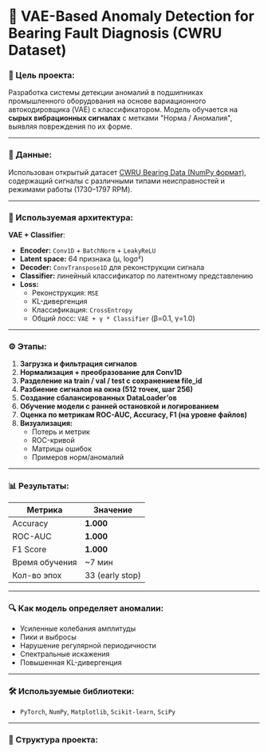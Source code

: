 # 🔧 VAE-Based Anomaly Detection for Bearing Fault Diagnosis (CWRU Dataset)

### 📌 Цель проекта:
Разработка системы детекции аномалий в подшипниках промышленного оборудования на основе вариационного автокодировщика (VAE) с классификатором. Модель обучается на **сырых вибрационных сигналах** с метками "Норма / Аномалия", выявляя повреждения по их форме.

---

### 📁 Данные:
Использован открытый датасет [CWRU Bearing Data (NumPy формат)](https://github.com/srigas/CWRU_Bearing_NumPy), содержащий сигналы с различными типами неисправностей и режимами работы (1730–1797 RPM).

---

### 🧠 Используемая архитектура:

**VAE + Classifier**:
- **Encoder:** `Conv1D` + `BatchNorm` + `LeakyReLU`
- **Latent space:** 64 признака (μ, logσ²)
- **Decoder:** `ConvTranspose1D` для реконструкции сигнала
- **Classifier:** линейный классификатор по латентному представлению
- **Loss:**  
  - Реконструкция: `MSE`  
  - KL-дивергенция  
  - Классификация: `CrossEntropy`  
  - Общий лосс: `VAE + γ * Classifier` (β=0.1, γ=1.0)

---

### ⚙️ Этапы:

1. **Загрузка и фильтрация сигналов**  
2. **Нормализация + преобразование для Conv1D**  
3. **Разделение на train / val / test с сохранением file_id**  
4. **Разбиение сигналов на окна (512 точек, шаг 256)**  
5. **Создание сбалансированных DataLoader’ов**  
6. **Обучение модели с ранней остановкой и логированием**  
7. **Оценка по метрикам ROC-AUC, Accuracy, F1 (на уровне файлов)**  
8. **Визуализация:**
   - Потерь и метрик
   - ROC-кривой
   - Матрицы ошибок
   - Примеров норм/аномалий

---

### 📊 Результаты:

| Метрика         | Значение     |
|-----------------|--------------|
| Accuracy        | **1.000**    |
| ROC-AUC         | **1.000**    |
| F1 Score        | **1.000**    |
| Время обучения  | ~7 мин       |
| Кол-во эпох     | 33 (early stop) |

---

### 🔍 Как модель определяет аномалии:

- Усиленные колебания амплитуды  
- Пики и выбросы  
- Нарушение регулярной периодичности  
- Спектральные искажения  
- Повышенная KL-дивергенция

---

### 🛠 Используемые библиотеки:

- `PyTorch`, `NumPy`, `Matplotlib`, `Scikit-learn`, `SciPy`

---

### 📂 Структура проекта:

